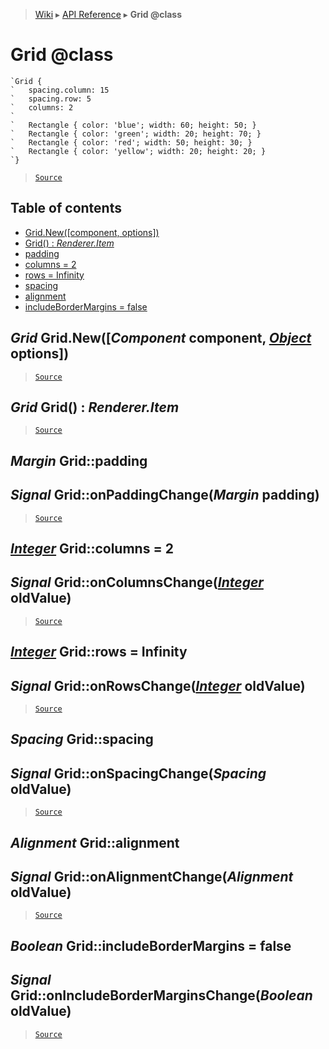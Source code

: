 > [Wiki](Home) ▸ [API Reference](API-Reference) ▸ **Grid @class**

Grid @class
===========

```nml
`Grid {
`   spacing.column: 15
`   spacing.row: 5
`   columns: 2
`
`   Rectangle { color: 'blue'; width: 60; height: 50; }
`   Rectangle { color: 'green'; width: 20; height: 70; }
`   Rectangle { color: 'red'; width: 50; height: 30; }
`   Rectangle { color: 'yellow'; width: 20; height: 20; }
`}
```

> [`Source`](/Neft-io/neft/tree/master/src/renderer/types/layout/grid.litcoffee#grid-class)

## Table of contents
  * [Grid.New([component, options])](#grid-gridnewcomponent-component-object-options)
  * [Grid() : *Renderer.Item*](#grid-grid--rendereritem)
  * [padding](#margin-gridpadding)
  * [columns = 2](#integer-gridcolumns--2)
  * [rows = Infinity](#integer-gridrows--infinity)
  * [spacing](#spacing-gridspacing)
  * [alignment](#alignment-gridalignment)
  * [includeBorderMargins = false](#boolean-gridincludebordermargins--false)

*Grid* Grid.New([*Component* component, [*Object*](/Neft-io/neft/wiki/Utils-API.md#boolean-isobjectany-value) options])
----------------------------------------------------------

> [`Source`](/Neft-io/neft/tree/master/src/renderer/types/layout/grid.litcoffee#grid-gridnewcomponent-component-object-options)

*Grid* Grid() : *Renderer.Item*
-------------------------------

> [`Source`](/Neft-io/neft/tree/master/src/renderer/types/layout/grid.litcoffee#grid-grid--rendereritem)

*Margin* Grid::padding
----------------------
## *Signal* Grid::onPaddingChange(*Margin* padding)

> [`Source`](/Neft-io/neft/tree/master/src/renderer/types/layout/grid.litcoffee#margin-gridpadding-signal-gridonpaddingchangemargin-padding)

[*Integer*](/Neft-io/neft/wiki/Utils-API.md#boolean-isintegerany-value) Grid::columns = 2
---------------------------
## *Signal* Grid::onColumnsChange([*Integer*](/Neft-io/neft/wiki/Utils-API.md#boolean-isintegerany-value) oldValue)

> [`Source`](/Neft-io/neft/tree/master/src/renderer/types/layout/grid.litcoffee#integer-gridcolumns--2-signal-gridoncolumnschangeinteger-oldvalue)

[*Integer*](/Neft-io/neft/wiki/Utils-API.md#boolean-isintegerany-value) Grid::rows = Infinity
-------------------------------
## *Signal* Grid::onRowsChange([*Integer*](/Neft-io/neft/wiki/Utils-API.md#boolean-isintegerany-value) oldValue)

> [`Source`](/Neft-io/neft/tree/master/src/renderer/types/layout/grid.litcoffee#integer-gridrows--infinity-signal-gridonrowschangeinteger-oldvalue)

*Spacing* Grid::spacing
-----------------------
## *Signal* Grid::onSpacingChange(*Spacing* oldValue)

> [`Source`](/Neft-io/neft/tree/master/src/renderer/types/layout/grid.litcoffee#spacing-gridspacing-signal-gridonspacingchangespacing-oldvalue)

*Alignment* Grid::alignment
---------------------------
## *Signal* Grid::onAlignmentChange(*Alignment* oldValue)

> [`Source`](/Neft-io/neft/tree/master/src/renderer/types/layout/grid.litcoffee#alignment-gridalignment-signal-gridonalignmentchangealignment-oldvalue)

*Boolean* Grid::includeBorderMargins = false
--------------------------------------------
## *Signal* Grid::onIncludeBorderMarginsChange(*Boolean* oldValue)

> [`Source`](/Neft-io/neft/tree/master/src/renderer/types/layout/grid.litcoffee#boolean-gridincludebordermargins--false-signal-gridonincludebordermarginschangeboolean-oldvalue)


